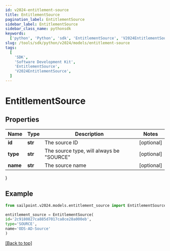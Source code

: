 ```yaml
---
id: v2024-entitlement-source
title: EntitlementSource
pagination_label: EntitlementSource
sidebar_label: EntitlementSource
sidebar_class_name: pythonsdk
keywords:
  ['python', 'Python', 'sdk', 'EntitlementSource', 'V2024EntitlementSource']
slug: /tools/sdk/python/v2024/models/entitlement-source
tags:
  [
    'SDK',
    'Software Development Kit',
    'EntitlementSource',
    'V2024EntitlementSource',
  ]
---
```


# EntitlementSource

## Properties

| Name     | Type    | Description                                | Notes      |
| -------- | ------- | ------------------------------------------ | ---------- |
| **id**   | **str** | The source ID                              | [optional] |
| **type** | **str** | The source type, will always be \"SOURCE\" | [optional] |
| **name** | **str** | The source name                            | [optional] |

}

## Example

```python
from sailpoint.v2024.models.entitlement_source import EntitlementSource

entitlement_source = EntitlementSource(
id='2c9180827ca885d7017ca8ce28a000eb',
type='SOURCE',
name='ODS-AD-Source'
)

```

[[Back to top]](#)
